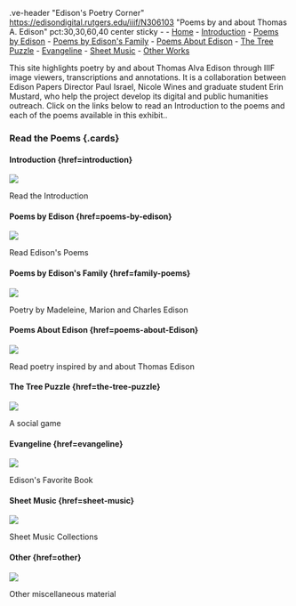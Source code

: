 .ve-header "Edison's Poetry Corner" https://edisondigital.rutgers.edu/iiif/N306103 "Poems by and about Thomas A. Edison" pct:30,30,60,40 center sticky - 
    - [Home](/)
    - [Introduction](/introduction)
    - [Poems by Edison](/poems-by-edison)
    - [Poems by Edison's Family](/family-poems)
    - [Poems About Edison](/poems-about-edison)
    - [The Tree Puzzle](/the-tree-puzzle)
    - [Evangeline](/evangeline)
    - [Sheet Music](/sheet-music)
    - [Other Works](other)

This site highlights poetry by and about Thomas Alva Edison through IIIF image viewers, transcriptions and annotations. It is a collaboration between Edison Papers Director Paul Israel, Nicole Wines and graduate student Erin Mustard, who help the project develop its digital and public humanities outreach. Click on the links below to read an Introduction to the poems and each of the poems available in this exhibit..

### Read the Poems {.cards}

#### Introduction {href=introduction}

![](https://raw.githubusercontent.com/edisonpapers/media/main/ThomasAlvaEdison1884/Thomas_Alva_Edison_1884.jpg)

Read the Introduction 

#### Poems by Edison {href=poems-by-edison}

![](https://raw.githubusercontent.com/edisonpapers/media/main/diary/Diary_Entry_01.png)

Read Edison's Poems

#### Poems by Edison's Family {href=family-poems}

![](https://raw.githubusercontent.com/edisonpapers/media/main/diary/Diary_Entry_02.png)

Poetry by Madeleine, Marion and Charles Edison

#### Poems About Edison {href=poems-about-Edison}

![](https://raw.githubusercontent.com/edisonpapers/media/main/diary/Diary_Entry_03.png)

Read poetry inspired by and about Thomas Edison

#### The Tree Puzzle {href=the-tree-puzzle}

![](https://raw.githubusercontent.com/edisonpapers/media/main/diary/Diary_Entry_04.png)

A social game

#### Evangeline {href=evangeline}

![](https://raw.githubusercontent.com/edisonpapers/media/main/diary/Diary_Entry_04.png)

Edison's Favorite Book

#### Sheet Music {href=sheet-music}

![](https://raw.githubusercontent.com/edisonpapers/media/main/diary/Diary_Entry_04.png)

Sheet Music Collections

#### Other {href=other}

![](https://raw.githubusercontent.com/edisonpapers/media/main/diary/Diary_Entry_05.png)

Other miscellaneous material